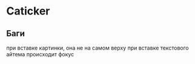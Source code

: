 # Caticker

## Баги

при вставке картинки, она не на самом верху
при вставке текстового айтема происходит фокус
